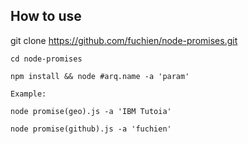 ## How to use

git clone https://github.com/fuchien/node-promises.git
```
cd node-promises

npm install && node #arq.name -a 'param'

Example:

node promise(geo).js -a 'IBM Tutoia'

node promise(github).js -a 'fuchien'
```
